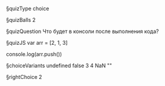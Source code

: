 §quizType
choice

§quizBalls
2

§quizQuestion
Что будет в консоли после выполнения кода?



§quizJS
var arr = [2, 1, 3]

console.log(arr.push())



§choiceVariants
undefined
false
3
4
NaN
""


§rightChoice
2
